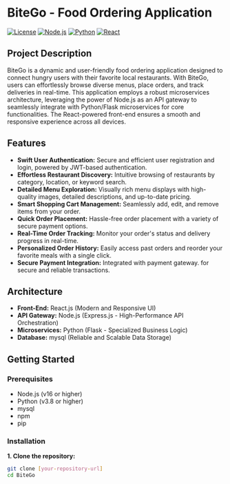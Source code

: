 # BiteGo - Food Ordering Application

[![License](https://img.shields.io/badge/license-MIT-blue.svg)](LICENSE)  [![Node.js](https://img.shields.io/badge/node.js-v16%2B-green.svg)]() [![Python](https://img.shields.io/badge/python-v3.8%2B-yellow.svg)]() [![React](https://img.shields.io/badge/react-v17%2B-cyan.svg)]()

## Project Description

BiteGo is a dynamic and user-friendly food ordering application designed to connect hungry users with their favorite local restaurants. With BiteGo, users can effortlessly browse diverse menus, place orders, and track deliveries in real-time. This application employs a robust microservices architecture, leveraging the power of Node.js as an API gateway to seamlessly integrate with Python/Flask microservices for core functionalities. The React-powered front-end ensures a smooth and responsive experience across all devices.

## Features

* **Swift User Authentication:** Secure and efficient user registration and login, powered by JWT-based authentication.
* **Effortless Restaurant Discovery:** Intuitive browsing of restaurants by category, location, or keyword search.
* **Detailed Menu Exploration:** Visually rich menu displays with high-quality images, detailed descriptions, and up-to-date pricing.
* **Smart Shopping Cart Management:** Seamlessly add, edit, and remove items from your order.
* **Quick Order Placement:** Hassle-free order placement with a variety of secure payment options.
* **Real-Time Order Tracking:** Monitor your order's status and delivery progress in real-time.
* **Personalized Order History:** Easily access past orders and reorder your favorite meals with a single click.
* **Secure Payment Integration:** Integrated with payment gateway. for secure and reliable transactions.
  
## Architecture

* **Front-End:** React.js (Modern and Responsive UI)
* **API Gateway:** Node.js (Express.js - High-Performance API Orchestration)
* **Microservices:** Python (Flask - Specialized Business Logic)
* **Database:** mysql (Reliable and Scalable Data Storage)

## Getting Started

### Prerequisites

* Node.js (v16 or higher)
* Python (v3.8 or higher)
* mysql
* npm 
* pip 

### Installation

**1. Clone the repository:**

```bash
git clone [your-repository-url]
cd BiteGo
